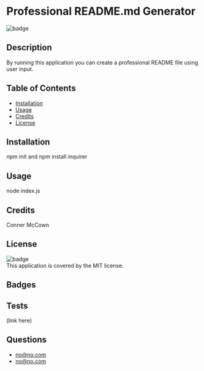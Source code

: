 # Professional README.md Generator

  ![badge](https://img.shields.io/badge/license-MIT-brightgreen)<br />

  ## Description 
  By running this application you can create a professional README file using user input.

  ## Table of Contents

  * [Installation](#installation)
  * [Usage](#usage)
  * [Credits](#credits)
  * [License](#license)

  ## Installation
  npm init and npm install inquirer

  ## Usage
  node index.js

  ## Credits
  Conner McCown

  ## License
  ![badge](https://img.shields.io/badge/license-MIT-brightgreen)
  <br />
  This application is covered by the MIT license.  

  ## Badges

  ## Tests
  (link here)

  ## Questions
  * no@no.com
  * no@no.com


